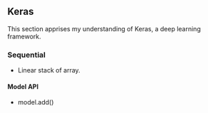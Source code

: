 ## Keras

This section apprises my understanding of Keras, a deep learning framework.

### Sequential
- Linear stack of array.

#### Model API
- model.add() 